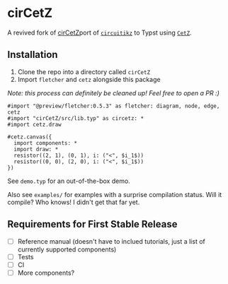# cirCetZ

A revived fork of [cirCetZ]()port of [`circuitikz`](https://github.com/circuitikz/circuitikz) to Typst using [`CetZ`](https://github.com/cetz-package/cetz).

## Installation

1) Clone the repo into a directory called `cirCetZ`
2) Import `fletcher` and `cetz` alongside this package

_Note: this process can definitely be cleaned up! Feel free to open a PR :)_

```typst
#import "@preview/fletcher:0.5.3" as fletcher: diagram, node, edge, cetz
#import "cirCetZ/src/lib.typ" as circetz: *
#import cetz.draw

#cetz.canvas({
  import components: *
  import draw: *
  resistor((2, 1), (0, 1), i: ("<", $i_1$))
  resistor((0, 0), (2, 0), i: ("<", $i_1$))
})
```

See `demo.typ` for an out-of-the-box demo.

Also see `examples/` for examples with a surprise compilation status. Will it compile? Who knows! I didn't get that far yet.

## Requirements for First Stable Release
- [ ] Reference manual (doesn't have to inclued tutorials, just a list of currently supported components)
- [ ] Tests
- [ ] CI
- [ ] More components?
